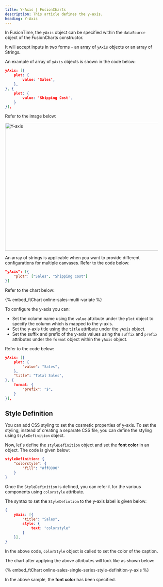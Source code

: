```yaml
---
title: Y-Axis | FusionCharts
description: This article defines the y-axis.
heading: Y-Axis
---
```


In FusionTime, the `yAxis` object can be specified within the `dataSource` object of the FusionCharts constructor.

It will accept inputs in two forms - an array of `yAxis` objects or an array of Strings.

An example of array of `yAxis` objects is shown in the code below:

```json
yAxis: [{
    plot: {
        value: 'Sales',
    },
}, {
    plot: {
        value: 'Shipping Cost',
    }
}],
```
Refer to the image below:

<img src="{% site.BASE_URL %}/images/fusiontime-component-y-axis.png" alt="Y-axis" width="700" height="420">

An array of strings is applicable when you want to provide different configurations for multiple canvases. Refer to the code below:

```json
"yAxis": [{
    "plot": ["Sales", "Shipping Cost"]
}]
```
Refer to the chart below:

{% embed_ftChart online-sales-multi-variate %}

To configure the y-axis you can:

* Set the column name using the `value` attribute under the `plot` object to specify the column which is mapped to the y-axis.
* Set the y-axis title using the `title` attribute under the `yAxis` object.
* Set the suffix and prefix of the y-axis values using the `suffix` and `prefix` attributes under the `format` object within the `yAxis` object.

Refer to the code below:

```json
yAxis: [{
    plot: {
        "value": "Sales",
    },
    "title": "Total Sales",
}, {
    format: {
        "prefix": "$",
    }
}],
```

## Style Definition

You can add CSS styling to set the cosmetic properties of y-axis. To set the styling, instead of creating a separate CSS file, you can define the styling using `StyleDefinition` object.

Now, let's define the `styleDefinition` object and set the **font color** in an object. The code is given below:

```json
styleDefinition: {
    "colorstyle": {
        "fill": "#ff0000"
    }
}
```

Once the `StyleDefinition` is defined, you can refer it for the various components using `colorstyle` attribute.

The syntax to set the `StyleDefintion` to the y-axis label is given below:

```json
{
    yAxis: [{
        "title": "Sales",
        style: {
            text: "colorstyle"
        }
    }],
}
```

In the above code, `colorStyle` object is called to set the color of the caption.

The chart after applying the above attributes will look like as shown below:

{% embed_ftChart online-sales-single-series-style-definition-y-axis %}

In the above sample, the **font color** has been specified.